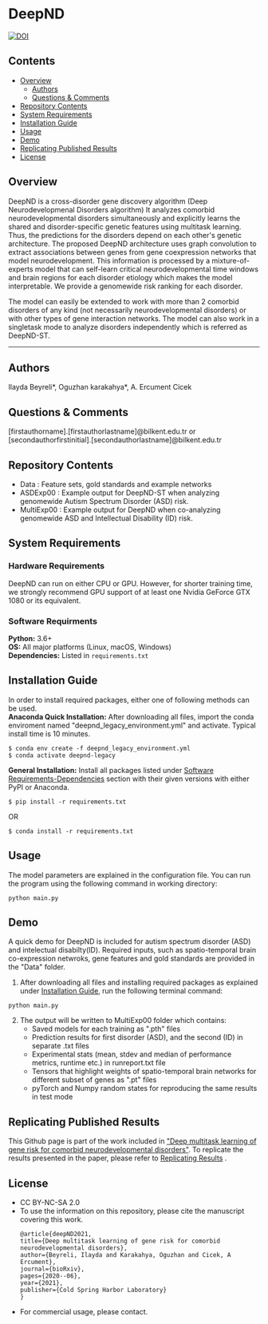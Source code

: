 # DeepND 
[![DOI](https://zenodo.org/badge/271965480.svg)](https://zenodo.org/badge/latestdoi/271965480)

## Contents
- [Overview](https://github.com/ciceklab/DeepND#overview)
    - [Authors](https://github.com/ciceklab/DeepND#authors)
    - [Questions & Comments](https://github.com/ciceklab/DeepND#questions--comments)
- [Repository Contents](https://github.com/ciceklab/DeepND#repository-contents)
- [System Requirements](https://github.com/ciceklab/DeepND#system-requirments)
- [Installation Guide](https://github.com/ciceklab/DeepND#installation-guide)
- [Usage](https://github.com/ciceklab/DeepND#usage)
- [Demo](https://github.com/ciceklab/DeepND#demo)
- [Replicating Published Results](https://github.com/ciceklab/DeepND#replicating-published-results)
- [License](https://github.com/ciceklab/DeepND#license)

## Overview

DeepND is a cross-disorder gene discovery algorithm (Deep Neurodevelopmenal Disorders algorithm) It analyzes comorbid neurodevelopmental disorders simultaneously and explicitly learns the shared and disorder-specific genetic features using multitask learning. Thus, the predictions for the disorders depend on each other's genetic architecture. The proposed DeepND architecture uses graph convolution to extract associations between genes from gene coexpression networks that model neurodevelopment. This information is processed by a mixture-of-experts model that can self-learn critical neurodevelopmental time windows and brain regions for each disorder etiology which makes the model interpretable. We provide a genomewide risk ranking for each disorder.

The model can easily be extended to work with more than 2 comorbid disorders of any kind (not necessarily neurodevelopmental disorders) or with other types of gene interaction networks. The model can also work in a singletask mode to analyze disorders independently which is referred as DeepND-ST.

---

## Authors

Ilayda Beyreli*, Oguzhan karakahya*, A. Ercument Cicek

## Questions & Comments 

[firstauthorname].[firstauthorlastname]@bilkent.edu.tr or <br>
[secondauthorfirstinitial].[secondauthorlastname]@bilkent.edu.tr

## Repository Contents
- Data : Feature sets, gold standards and example networks
- ASDExp00 : Example output for DeepND-ST when analyzing genomewide Autism Spectrum Disorder (ASD) risk.
- MultiExp00 : Example output for DeepND when co-analyzing genomewide ASD and Intellectual Disability (ID) risk.
## System Requirements
### Hardware Requirements

DeepND can run on either CPU or GPU. However, for shorter training time, we strongly recommend GPU support of at least one Nvidia GeForce GTX 1080 or its equivalent.

### Software Requirments
<b>Python:</b> 3.6+<br/>
<b>OS:</b> All major platforms (Linux, macOS, Windows)<br/>
<b>Dependencies:</b> Listed in ```requirements.txt``` <br/>

## Installation Guide

In order to install required packages, either one of following methods can be used. <br/>
<b>Anaconda Quick Installation:</b>  After downloading all files, import the conda enviroment named "deepnd_legacy_environment.yml" and activate. Typical install time is 10 minutes. <br/>

```
$ conda env create -f deepnd_legacy_environment.yml
$ conda activate deepnd-legacy
```

<b>General Installation:</b> Install all packages listed under [Software Requirements-Dependencies](https://github.com/ciceklab/DeepND#software-requirments) section with their given versions with either PyPI or Anaconda.

```
$ pip install -r requirements.txt
```
OR

```
$ conda install -r requirements.txt
```

## Usage

The model parameters are explained in the configuration file.
You can run the program using the following command in working directory:
```
python main.py
```

## Demo

A quick demo for DeepND is included for autism spectrum disorder (ASD) and intelectual disabilty(ID). Required inputs, such as spatio-temporal brain co-expression netwroks, gene features and gold standards are provided in the "Data" folder. 

1. After downloading all files and installing required packages as explained under [Installation Guide](https://github.com/ciceklab/DeepND#installation-guide), run the following terminal command:

```
python main.py
```

2. The output will be written to MultiExp00 folder which contains:
    - Saved models for each training as ".pth" files
    - Prediction results for first disorder (ASD), and the second (ID) in separate .txt files
    - Experimental stats (mean, stdev and median of performance metrics, runtime etc.) in runreport.txt file
    - Tensors that highlight weights of spatio-temporal brain networks for different subset of genes as ".pt" files
    - pyTorch and Numpy random states for reproducing the same results in test mode

## Replicating Published Results

This Github page is part of the work included in ["Deep multitask learning of gene risk for comorbid neurodevelopmental disorders"](https://www.biorxiv.org/content/10.1101/2020.06.13.150201v3). To replicate the results presented in the paper, please refer to [Replicating Results](https://github.com/ciceklab/DeepND/blob/master/replicate.md) .

## License
- CC BY-NC-SA 2.0
- To use the information on this repository, please cite the manuscript covering this work.
    ```
    @article{deepND2021,
    title={Deep multitask learning of gene risk for comorbid neurodevelopmental disorders},
    author={Beyreli, Ilayda and Karakahya, Oguzhan and Cicek, A Ercument},
    journal={bioRxiv},
    pages={2020--06},
    year={2021},
    publisher={Cold Spring Harbor Laboratory}
    }
    ```
- For commercial usage, please contact.
